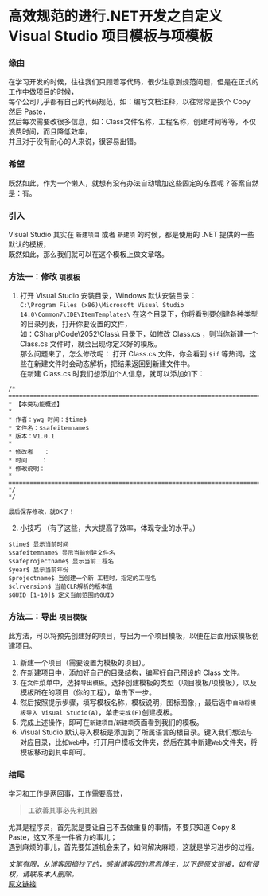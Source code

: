 # 高效规范的进行.NET开发之自定义 Visual Studio 项目模板与项模板

### 缘由
在学习开发的时候，往往我们只顾着写代码，很少注意到规范问题，但是在正式的工作中做项目的时候，  
每个公司几乎都有自己的代码规范，如：编写文档注释，以往常常是挨个 Copy 然后 Paste，  
然后每次需要改很多信息，如：Class文件名称，工程名称，创建时间等等，不仅浪费时间，而且降低效率，  
并且对于没有耐心的人来说，很容易出错。

### 希望
既然如此，作为一个懒人，就想有没有办法自动增加这些固定的东西呢？答案自然是：有。

### 引入
Visual Studio 其实在 `新建项目` 或者 `新建项` 的时候，都是使用的 .NET 提供的一些默认的模板，  
既然如此，那么我们就可以在这个模板上做文章咯。

### 方法一：修改 `项模板`
1. 打开 Visual Studio 安装目录，Windows 默认安装目录：  
`C:\Program Files (x86)\Microsoft Visual Studio 14.0\Common7\IDE\ItemTemplates\`
在这个目录下，你将看到要创建各种类型的目录列表，打开你要设置的文件，  
如：CSharp\Code\2052\Class\ 目录下，如修改 Class.cs ，则当你新建一个 Class.cs 文件时，就会出现你定义好的模版。  
那么问题来了，怎么修改呢：
    打开 Class.cs 文件，你会看到 `$if` 等热词，这些在新建文件时会动态解析，把结果返回到新建文件中。  
    在新建 Class.cs 时我们想添加个人信息，就可以添加如下：
```
/* ======================================================================== 
* 【本类功能概述】 
*  
* 作者：ywg 时间：$time$ 
* 文件名：$safeitemname$ 
* 版本：V1.0.1 
* 
* 修改者	： 
* 时间	：  
* 修改说明： 
* ======================================================================== 
*/ 
*/
```
    最后保存修改，就OK了！

2. 小技巧
（有了这些，大大提高了效率，体现专业的水平。）
```
$time$ 显示当前时间
$safeitemname$ 显示当前创建文件名
$safeprojectname$ 显示当前工程名
$year$ 显示当前年份
$projectname$ 当创建一个新 工程时，指定的工程名
$clrversion$ 当前CLR解析的版本值
$GUID [1-10]$ 定义当前范围的GUID  
```
  
### 方法二：导出 `项目模板`  
此方法，可以将预先创建好的项目，导出为一个项目模板，以便在后面用该模板创建项目。  
1. 新建一个项目（需要设置为模板的项目）。  
2. 在新建项目中，添加好自己的目录结构，编写好自己预设的 Class 文件。  
3. 在`文件`菜单中，选择`导出模板`。选择创建模板的类型（项目模板/项模板），以及模板所在的项目（你的工程），单击下一步。  
4. 然后按照提示步骤，填写模板名称，模板说明，图标图像，，最后选中`自动将模板导入 Visual Studio(A)`，单击`完成(F)`创建模板。  
5. 完成上述操作，即可在`新建项目`/`新建项`页面看到我们的模板。  
6. Visual Studio 默认导入模板是添加到了所属语言的根目录。键入我们想法与对应目录，比如`Web`中，打开用户模板文件夹，然后在其中新建`Web`文件夹，将模板移动到其中即可。  

### 结尾
学习和工作是两回事，工作需要高效，

> 工欲善其事必先利其器  

尤其是程序员，首先就是要让自己不去做重复的事情，不要只知道 Copy & Paste，这又不是一件省力的事儿；  
遇到麻烦的事儿，首先要知道机会来了，如何解决麻烦，这就是学习进步的过程。  


*文笔有限，从博客园摘抄了的，感谢博客园的君君博主，以下是原文链接，如有侵权，请联系本人删除。*  
[原文链接](https://blog.csdn.net/wlj323/article/details/46955109)

